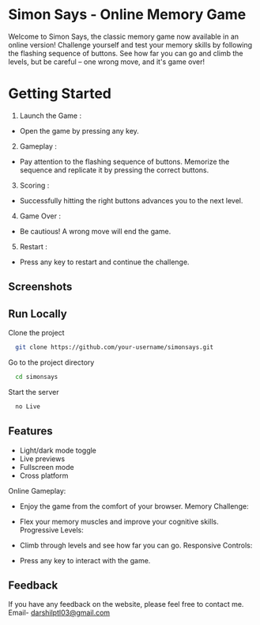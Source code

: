 # Simon Says - Online Memory Game

Welcome to Simon Says, the classic memory game now available in an online version! Challenge yourself and test your memory skills by following the flashing sequence of buttons. See how far you can go and climb the levels, but be careful – one wrong move, and it's game over!

# Getting Started
1) Launch the Game :

- Open the game by pressing any key.

2) Gameplay :

- Pay attention to the flashing sequence of buttons.
Memorize the sequence and replicate it by pressing the correct buttons.

3) Scoring :

- Successfully hitting the right buttons advances you to the next level.

4) Game Over :

- Be cautious! A wrong move will end the game.

5) Restart :

- Press any key to restart and continue the challenge.

## Screenshots


## Run Locally

Clone the project

```bash
  git clone https://github.com/your-username/simonsays.git
```

Go to the project directory

```bash
  cd simonsays
```

Start the server

```bash
  no Live
```


## Features

- Light/dark mode toggle
- Live previews
- Fullscreen mode
- Cross platform

Online Gameplay:

- Enjoy the game from the comfort of your browser.
Memory Challenge:

- Flex your memory muscles and improve your cognitive skills.
Progressive Levels:

- Climb through levels and see how far you can go.
Responsive Controls:

- Press any key to interact with the game.
## Feedback

If you have any feedback on the website, please feel free to contact me.  Email- darshilptl03@gmail.com
